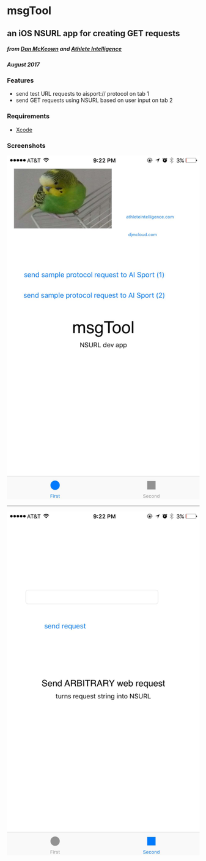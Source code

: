 msgTool
======

## an iOS NSURL app for creating GET requests
##### from [Dan McKeown](http://danmckeown.info) and [Athlete Intelligence](https://athleteintelligence.com)
##### August 2017

### Features
- send test URL requests to aisport:// protocol on tab 1
- send GET requests using NSURL based on user input on tab 2

### Requirements
- [Xcode](https://developer.apple.com/xcode/)

### Screenshots
![tab1](msgTool-screenshot1.jpg)
* * *
![tab2](msgTool-screenshot2.jpg)
